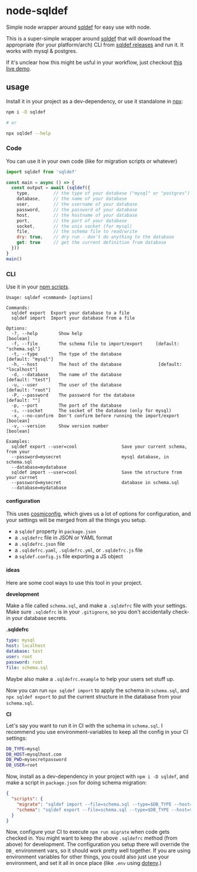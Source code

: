 # node-sqldef

Simple node wrapper around [sqldef](https://github.com/k0kubun/sqldef) for easy use with node.

This is a super-simple wrapper around [sqldef](https://github.com/k0kubun/sqldef) that will download the appropriate (for your platform/arch) CLI from [sqldef releases](https://github.com/k0kubun/sqldef/releases) and run it. It works with mysql & postgres.

If it's unclear how this might be usful in your workflow, just checkout [this live demo](https://sqldef.github.io/).

## usage

Install it in your project as a dev-dependency, or use it standalone in [npx](https://www.npmjs.com/package/npx):

```bash
npm i -D sqldef

# or

npx sqldef --help
```

### Code

You can use it in your own code (like for migration scripts or whatever)

```js
import sqldef from 'sqldef'

const main = async () => {
  const output = await (sqldef({
    type,         // the type of your database ("mysql" or "postgres")
    database,     // the name of your database
    user,         // the username of your database
    password,     // the password of your database
    host,         // the hostname of your database
    port,         // the port of your database
    socket,       // the unix socket (for mysql)
    file,         // the schema file to read/write
    dry: true,    // dry run - don't do anything to the database
    get: true     // get the current definition from database
  }))
}
main()

```

### CLI

Use it in your [npm scripts](https://docs.npmjs.com/cli/run-script).

```
Usage: sqldef <command> [options]

Commands:
  sqldef export  Export your database to a file
  sqldef import  Import your database from a file

Options:
  -?, --help        Show help                                          [boolean]
  -f, --file        The schema file to import/export     [default: "schema.sql"]
  -t, --type        The type of the database                  [default: "mysql"]
  -h, --host        The host of the database              [default: "localhost"]
  -d, --database    The name of the database                   [default: "test"]
  -u, --user        The user of the database                   [default: "root"]
  -P, --password    The password for the database                  [default: ""]
  -p, --port        The port of the database
  -s, --socket      The socket of the database (only for mysql)
  -x, --no-confirm  Don't confirm before running the import/export     [boolean]
  -v, --version     Show version number                                [boolean]

Examples:
  sqldef export --user=cool                 Save your current schema, from your
  --password=mysecret                       mysql database, in schema.sql
  --database=mydatabase
  sqldef import --user=cool                 Save the structure from your currnet
  --password=mysecret                       database in schema.sql
  --database=mydatabase
```

#### configuration

This uses [cosmiconfig](https://github.com/davidtheclark/cosmiconfig), which gives us a lot of options for configuration, and your settings will be merged from all the things you setup.

- a `sqldef` property in `package.json`
- a `.sqldefrc` file in JSON or YAML format
- a `.sqldefrc.json` file
- a `.sqldefrc.yaml`, `.sqldefrc.yml`, or `.sqldefrc.js` file
- a `sqldef.config.js` file exporting a JS object

#### ideas

Here are some cool ways to use this tool in your project.

**development**

Make a file called `schema.sql`, and make a `.sqldefrc` file with your settings. Make sure `.sqldefrc` is in your `.gitignore`, so you don't accidentally check-in your database secrets.

**.sqldefrc**
```yaml
type: mysql
host: localhost
database: test
user: root
password: root
file: schema.sql
```

Maybe also make a `.sqldefrc.example` to help your users set stuff up.

Now you can run `npx sqldef import` to apply the schema in `schema.sql`, and `npx sqldef export` to put the current structure in the database from your `schema.sql`.

**CI**

Let's say you want to run it in CI with the schema in `schema.sql`. I recommend you use environment-variables to keep all the config in your CI settings:

```sh
DB_TYPE=mysql
DB_HOST=mysqlhost.com
DB_PWD=mysecretpassword
DB_USER=root
```

Now, install as a dev-dependency in your project with `npm i -D sqldef`, and make a script in `package.json` for doing schema migration:

```json
{
  "scripts": {
    "migrate": "sqldef import --file=schema.sql --type=$DB_TYPE --host=$DB_HOST --password=$DB_PWD --user=$DB_USER --no-confirm",
    "schema": "sqldef export --file=schema.sql --type=$DB_TYPE --host=$DB_HOST --password=$DB_PWD --user=$DB_USER"
  }
}
```

Now, configure your CI to execute `npm run migrate` when code gets checked in. You might want to keep the above `.sqldefrc` method (from above) for development. The configuration you setup there will override the `DB_` environment vars, so it should work pretty well together. If you are using environment variables for other things, you could also just use your environment, and set it all in once place (like `.env` using [dotenv](https://www.npmjs.com/package/dotenv).)
